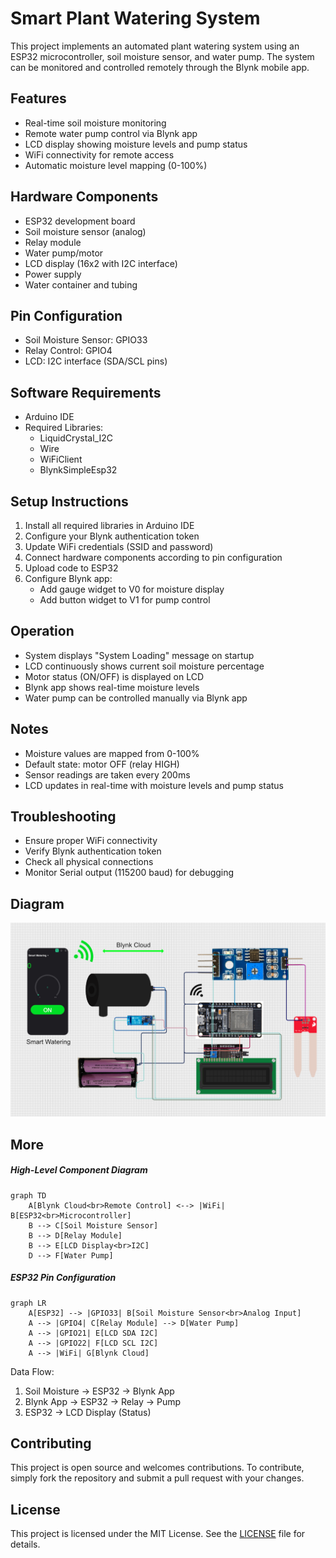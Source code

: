 # Smart Plant Watering System

This project implements an automated plant watering system using an ESP32 microcontroller, soil moisture sensor, and water pump. The system can be monitored and controlled remotely through the Blynk mobile app.

## Features

- Real-time soil moisture monitoring
- Remote water pump control via Blynk app
- LCD display showing moisture levels and pump status
- WiFi connectivity for remote access
- Automatic moisture level mapping (0-100%)

## Hardware Components

- ESP32 development board
- Soil moisture sensor (analog)
- Relay module
- Water pump/motor
- LCD display (16x2 with I2C interface)
- Power supply
- Water container and tubing

## Pin Configuration

- Soil Moisture Sensor: GPIO33
- Relay Control: GPIO4
- LCD: I2C interface (SDA/SCL pins)

## Software Requirements

- Arduino IDE
- Required Libraries:
  - LiquidCrystal_I2C
  - Wire
  - WiFiClient
  - BlynkSimpleEsp32

## Setup Instructions

1. Install all required libraries in Arduino IDE
2. Configure your Blynk authentication token
3. Update WiFi credentials (SSID and password)
4. Connect hardware components according to pin configuration
5. Upload code to ESP32
6. Configure Blynk app:
   - Add gauge widget to V0 for moisture display
   - Add button widget to V1 for pump control

## Operation

- System displays "System Loading" message on startup
- LCD continuously shows current soil moisture percentage
- Motor status (ON/OFF) is displayed on LCD
- Blynk app shows real-time moisture levels
- Water pump can be controlled manually via Blynk app

## Notes

- Moisture values are mapped from 0-100%
- Default state: motor OFF (relay HIGH)
- Sensor readings are taken every 200ms
- LCD updates in real-time with moisture levels and pump status

## Troubleshooting

- Ensure proper WiFi connectivity
- Verify Blynk authentication token
- Check all physical connections
- Monitor Serial output (115200 baud) for debugging

## Diagram

<img src="https://raw.githubusercontent.com/anvng/SmartWatering/refs/heads/master/img/smart_watering.png" alt="Diagram">

## More

##### High-Level Component Diagram
```mermaid
graph TD
    A[Blynk Cloud<br>Remote Control] <--> |WiFi| B[ESP32<br>Microcontroller]
    B --> C[Soil Moisture Sensor]
    B --> D[Relay Module]
    B --> E[LCD Display<br>I2C]
    D --> F[Water Pump]
```

##### ESP32 Pin Configuration
```mermaid
graph LR
    A[ESP32] --> |GPIO33| B[Soil Moisture Sensor<br>Analog Input]
    A --> |GPIO4| C[Relay Module] --> D[Water Pump]
    A --> |GPIO21| E[LCD SDA I2C]
    A --> |GPIO22| F[LCD SCL I2C]
    A --> |WiFi| G[Blynk Cloud]
```

Data Flow:
1. Soil Moisture → ESP32 → Blynk App
2. Blynk App → ESP32 → Relay → Pump
3. ESP32 → LCD Display (Status)



## Contributing

This project is open source and welcomes contributions. To contribute, simply fork the repository and submit a pull request with your changes.

## License

This project is licensed under the MIT License. See the [LICENSE](LICENSE) file for details.